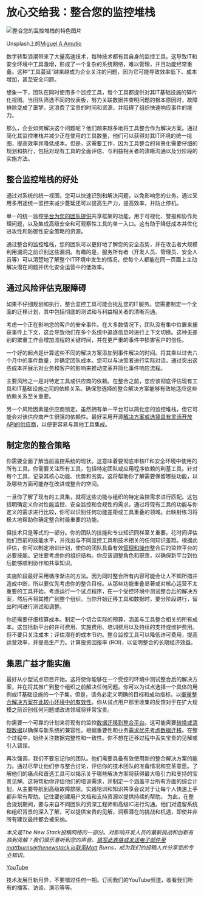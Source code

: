 # 放心交给我：整合您的监控堆栈

![整合您的监控堆栈的特色图片](https://cdn.thenewstack.io/media/2024/11/63762aed-miguel-a-amutio-dsufvguhjrg-unsplash-1024x586.jpg)

Unsplash上的[Miguel A Amutio](https://unsplash.com/@amutiomi?utm_content=creditCopyText&utm_medium=referral&utm_source=unsplash)

数字转型浪潮带来了大量高速技术，每种技术都有其自身的监控工具。这导致IT和安全环境中工具激增，形成了一个复杂的系统网络，难以管理，并且功能经常重叠。这种“工具蔓延”越来越成为企业关注的问题，因为它可能导致效率低下、成本增加，甚至安全问题。

想象一下，团队在同时使用多个监控工具，每个工具都提供对其IT基础设施的碎片化视图。当团队筛选不同的仪表板，努力关联数据并查明问题的根本原因时，故障排除变成了噩梦。这浪费了宝贵的时间和资源，并阻碍了组织快速响应事件的能力。

那么，企业如何解决这个问题呢？他们越来越多地将工具整合作为解决方案。通过简化其监控堆栈并减少正在使用的工具数量，他们可以获得对其IT环境的统一视图，提高效率并降低成本。但是，这需要工作，因为工具整合的背景化需要仔细的规划和执行，包括对现有工具的全面评估、与利益相关者的清晰沟通以及分阶段的实施方法。

## 整合监控堆栈的好处

通过对系统的统一视图，您可以快速识别和解决问题，以免影响您的业务。通过采用多用途统一监控来减少蔓延还可以提高生产力，提高效率，并防止停机。

单一的统一监控[平台为您的团队提供](https://thenewstack.io/a-platform-team-product-manager-determines-devops-success/)共享框架的功能，用于可视化、警报和协作处理问题，以及集成高级安全和可观察性工具的单一入口。这有助于降低成本并优化进攻性和防御性安全策略的资源。

通过整合的监控堆栈，您的团队可以更好地了解您的安全态势，并在攻击者大规模利用漏洞之前识别这些漏洞。有趣的是，服务所有者（开发人员、管理员、安全人员等）可以清楚地了解整个IT环境中发生的情况，使每个人都能在同一页面上主动解决潜在问题并优化安全运营中的低效率。

## 通过风险评估克服障碍

如果不仔细规划和执行，整合监控工具可能会扰乱您的IT服务。您需要制定一个全面的迁移计划，其中包括彻底的测试和与利益相关者的清晰沟通。

考虑一个正在影响您的客户的安全事件。在大多数情况下，团队没有集中位置来捕获事件上下文，这会导致他们在多个系统中追逐信息时进行上下文切换。这种无差别的繁重工作会增加流程的关键时间，并在更严重的事件中损害客户的信任。

一个好的起点是计算这些不同的解决方案添加到事件解决的时间。将其乘以过去六个月中的事件数量，并确定团队成本。您可以与决策者进行实际对话，通过突出这些成本并展示对业务和客户的影响来推动变革并简化事件响应流程。

主要风险之一是对特定工具或供应商的依赖。在整合之前，您应该彻底评估现有工具和IT基础设施之间的依赖关系。确保您选择的整合解决方案能够有效地适应这些依赖关系至关重要。

另一个风险因素是供应商锁定。虽然拥有单一平台可以简化您的监控堆栈，但它可能会对该供应商产生很强的依赖性。最好采用开源[解决方案或选择具有灵活开放API的供应商](https://thenewstack.io/the-power-of-k8s-api-solutions-revolutionizing-industries/)，以便更容易与其他工具集成。

## 制定您的整合策略
你需要全面了解当前监控系统的现状。这意味着要彻底审核IT和安全环境中使用的所有工具。你需要关注所有工具，包括特定团队或应用程序依赖的利基工具。针对每个工具，记录其核心功能、优势和劣势。这将帮助你了解需要保留哪些功能，以及哪些方面可能存在改进或整合的空间。

一旦你了解了现有的工具集，就将这些功能与组织的特定监控需求进行匹配。这包括明确定义你对性能监控、安全监控和合规性的需求。通过将现有工具的功能与你定义的需求进行比较，你可以识别任何功能差距或工具重叠的领域。此映射练习将极大地帮助你确定整合时最重要的功能。

但技术只是等式的一部分。你的团队的技能和专业知识同样至关重要。花时间评估他们目前的技能水平，并找出与不同监控工具和技术相关的任何知识差距。根据此评估，你可以制定培训计划，使你的团队具备有效[管理和操作](https://thenewstack.io/5-steps-to-cross-the-operational-chasm-in-incident-management/)整合后的监控平台的必要技能。记住要考虑你的组织结构。你应该调整角色和职责，以确保新平台到位后能够顺利协作和共享知识。

实施阶段最好采用循序渐进的方法。因为同时整合所有内容可能会让人不知所措并造成中断，所以要优先考虑你的整合目标。从那些功能重叠显著或对核心运营不太重要的工具开始。考虑运行一个试点程序，在一个受控环境中测试整合后的解决方案，然后再将其推广到整个组织。当你开始迁移工具和数据时，要分阶段进行，留出时间进行测试和调整。

你还需要仔细核算成本。制定一个切合实际的预算，涵盖与工具整合相关的所有成本。这包括新平台的许可费用、实施费用、培训费用以及持续的支持或维护费用。但不要只关注成本；评估潜在的成本节约。整合监控工具可以降低许可费用，提高运营效率，并提高生产力。计算投资回报率 (ROI)，以证明整合的长期经济效益。

## 集思广益才能实施
最好从小型试点项目开始。这将使你能够在一个受控的环境中测试整合后的解决方案，并在将其推广到整个组织之前解决任何问题。你可以为试点选择一个具体的用例或IT基础设施的一个子集。但是，请务必定义明确的目标和成功指标，以[衡量整合解决方案在此较小环境中的有效性](https://thenewstack.io/set-goals-and-measure-progress-for-effective-ai-deployment/)。你从试点用户那里收集的反馈对于在扩大规模之前识别任何问题或改进领域将非常宝贵。

你需要一个可靠的计划来将现有的监控[数据迁移到整合平台](https://thenewstack.io/snowflake-consolidates-platform-expands-ai/)。这可能需要[转换或清理数据](https://thenewstack.io/chatting-with-data-llms-are-transforming-aiops/)以确保与新系统的兼容性。根据重要性和业务[需求优先考虑数据迁移](https://thenewstack.io/observability-is-not-observability-when-it-comes-to-business-kpis/)。在整个过程中，始终关注数据完整性和一致性。你不想在迁移过程中丢失宝贵的见解或引入错误。

再次强调，我们不要忘记你的团队。他们需要具备有效使用新的整合解决方案的能力。通过尽早让他们参与整合讨论，评估你的技术团队的准备情况和变革意愿。了解他们的痛点和首选工具可以揭示关于哪些解决方案将获得最大吸引力和支持的宝贵见解。这将帮助你评估他们的培训需求，并制定一个涵盖平台所有方面的综合计划，从主要导航到高级故障排除。实践培训和知识共享会议对于让每个人快速上手都非常有帮助。记住要创建用户文档和支持资源以提供持续的帮助。
为此，在整合规划期间，要与来自不同团队的资深工程师和高级IC进行沟通。他们对遗留系统和组织背景的深入了解，可以提供宝贵的见解，洞察潜在的挑战和机遇，即使并非所有建议最终都会被采纳。

*本文是The New Stack投稿网络的一部分。对影响开发人员的最新挑战和创新有独到见解？我们很乐意听到您的声音。填写此表格或发送电子邮件至mattburns@thenewstack.io联系Matt Burns，成为我们的投稿人并分享您的专业知识。*

[YouTube](https://youtube.com/thenewstack?sub_confirmation=1)

技术发展日新月异，不要错过任何一期。订阅我们的YouTube频道，收看我们所有的播客、访谈、演示等等。